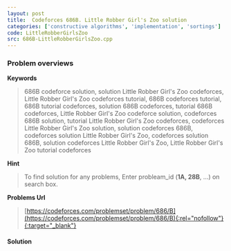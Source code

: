```yaml
---
layout: post
title:  Codeforces 686B. Little Robber Girl's Zoo solution
categories: ['constructive algorithms', 'implementation', 'sortings']
code: LittleRobberGirlsZoo
src: 686B-LittleRobberGirlsZoo.cpp
---
```

### **Problem overviews**

**Keywords**
> 686B codeforce solution, solution Little Robber Girl's Zoo codeforces, Little Robber Girl's Zoo codeforces tutorial, 686B codeforces tutorial, 686B tutorial codeforces, solution 686B codeforces, tutorial 686B codeforces, Little Robber Girl's Zoo codeforce solution, codeforces 686B solution, tutorial Little Robber Girl's Zoo codeforces, codeforces Little Robber Girl's Zoo solution, solution codeforces 686B, codeforces solution Little Robber Girl's Zoo, codeforces solution 686B, solution codeforces Little Robber Girl's Zoo, Little Robber Girl's Zoo tutorial codeforces

**Hint**
> To find solution for any problems, Enter probleam_id (**1A, 28B**, ...) on search box. 

**Problems Url**
> [https://codeforces.com/problemset/problem/686/B](https://codeforces.com/problemset/problem/686/B){:rel="nofollow"}{:target="_blank"}

#### **Solution**




